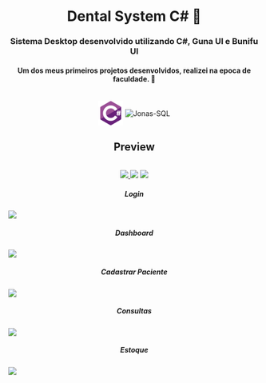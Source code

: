 <h1 align="center">Dental System C# 🦷 </h1>

<h3 align="center">Sistema Desktop desenvolvido utilizando C#, Guna UI e Bunifu UI</h3>
<h4 align="center">Um dos meus primeiros projetos desenvolvidos, realizei na epoca de faculdade. 💓</h4>

<div style="display: inline_block" align = "center"><br>
<img align="center" alt="Jonas-C#" height="50" width="50" src="https://raw.githubusercontent.com/devicons/devicon/master/icons/csharp/csharp-original.svg">
<img align ="center" alt = "Jonas-SQL" height "20" width "30"  src="https://img.icons8.com/color/38/000000/microsoft-sql-server.png">
</div>

## <h2 align="center">Preview</h2>

<div style="display: inline_block" align = "center"><br>
<a href="https://docs.microsoft.com/pt-br/dotnet/csharp/>" target="_blank"> <img src="https://img.shields.io/static/v1?label=Linguagem&message=.NET&color=purple"  </a>
<a href="https://gunaui.com" target="_blank"> <img src="https://img.shields.io/static/v1?label=Framework&message=GUNA UI&color=blueviolet"></a>
<a href="https://bunifuframework.com" target="_blank"> <img src="https://img.shields.io/static/v1?label=Component&message=Bunifu UI&color=blue"></a>
</div>


<h5 align="center" >Login</h5>
<img  align ="center" src="https://user-images.githubusercontent.com/67005476/148003872-e13b5b89-c98e-471c-8d50-f72ca14ae3be.PNG">
<h5 align="center" >Dashboard</h5>
<img  align ="center" src="https://user-images.githubusercontent.com/67005476/148002911-c727a06f-e078-4156-98b4-c5e56079bdf0.png">
<h5 align="center" >Cadastrar Paciente</h5>
<img  align ="center" src="https://user-images.githubusercontent.com/67005476/148003355-e7c6b0ee-bb7a-404c-aa11-b243c9cdd868.PNG">
<h5 align="center" >Consultas</h5>
<img  align ="center" src="https://user-images.githubusercontent.com/67005476/148003450-5aad12a3-f3f3-4351-9a6c-8b94bdeae1d0.PNG">
<h5 align="center" >Estoque</h5>
<img  align ="center" src="https://user-images.githubusercontent.com/67005476/148003658-ecbdaa93-eb18-4c2f-8c38-9693fb7c4f2f.PNG">

